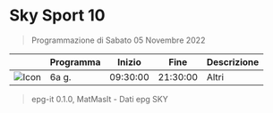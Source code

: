 # Sky Sport 10
> Programmazione di Sabato 05 Novembre 2022

||Programma|Inizio|Fine|Descrizione|
|---|---|---|---|---|
|![Icon](https://guidatv.sky.it/uuid/fa695296-6134-4e6f-8f92-18ed56aeba4b/cover?md5ChecksumParam=c9b659beb16cd971f56d4f4e2be6e55c)|6a g.|09:30:00|21:30:00|Altri



 > epg-it 0.1.0, MatMasIt - Dati epg SKY
